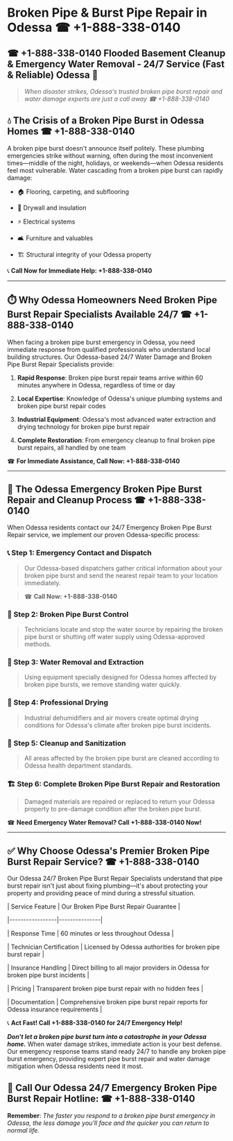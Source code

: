 # Broken Pipe & Burst Pipe Repair in Odessa ☎ +1-888-338-0140  
## ☎ +1-888-338-0140 Flooded Basement Cleanup & Emergency Water Removal - 24/7 Service (Fast & Reliable) Odessa 🚨  

> *When disaster strikes, Odessa's trusted broken pipe burst repair and water damage experts are just a call away ☎ +1-888-338-0140*  

## 💧 The Crisis of a Broken Pipe Burst in Odessa Homes ☎ +1-888-338-0140  

A broken pipe burst doesn't announce itself politely. These plumbing emergencies strike without warning, often during the most inconvenient times—middle of the night, holidays, or weekends—when Odessa residents feel most vulnerable. Water cascading from a broken pipe burst can rapidly damage:  

* 🏠 Flooring, carpeting, and subflooring  
* 🧱 Drywall and insulation  
* ⚡ Electrical systems  
* 🛋️ Furniture and valuables  
* 🏗️ Structural integrity of your Odessa property  

📞 **Call Now for Immediate Help: +1-888-338-0140**  

---  

## ⏱️ Why Odessa Homeowners Need Broken Pipe Burst Repair Specialists Available 24/7 ☎ +1-888-338-0140  

When facing a broken pipe burst emergency in Odessa, you need immediate response from qualified professionals who understand local building structures. Our Odessa-based 24/7 Water Damage and Broken Pipe Burst Repair Specialists provide:  

1. **Rapid Response**: Broken pipe burst repair teams arrive within 60 minutes anywhere in Odessa, regardless of time or day  
2. **Local Expertise**: Knowledge of Odessa's unique plumbing systems and broken pipe burst repair codes  
3. **Industrial Equipment**: Odessa's most advanced water extraction and drying technology for broken pipe burst repair  
4. **Complete Restoration**: From emergency cleanup to final broken pipe burst repairs, all handled by one team  

☎ **For Immediate Assistance, Call Now: +1-888-338-0140**  

---  

## 🔧 The Odessa Emergency Broken Pipe Burst Repair and Cleanup Process ☎ +1-888-338-0140  

When Odessa residents contact our 24/7 Emergency Broken Pipe Burst Repair service, we implement our proven Odessa-specific process:  

### 📞 Step 1: Emergency Contact and Dispatch  
> Our Odessa-based dispatchers gather critical information about your broken pipe burst and send the nearest repair team to your location immediately.  
> ☎ **Call Now: +1-888-338-0140**  

### 🚿 Step 2: Broken Pipe Burst Control  
> Technicians locate and stop the water source by repairing the broken pipe burst or shutting off water supply using Odessa-approved methods.  

### 🌊 Step 3: Water Removal and Extraction  
> Using equipment specially designed for Odessa homes affected by broken pipe bursts, we remove standing water quickly.  

### 💨 Step 4: Professional Drying  
> Industrial dehumidifiers and air movers create optimal drying conditions for Odessa's climate after broken pipe burst incidents.  

### 🧼 Step 5: Cleanup and Sanitization  
> All areas affected by the broken pipe burst are cleaned according to Odessa health department standards.  

### 🏗️ Step 6: Complete Broken Pipe Burst Repair and Restoration  
> Damaged materials are repaired or replaced to return your Odessa property to pre-damage condition after the broken pipe burst.  

☎ **Need Emergency Water Removal? Call +1-888-338-0140 Now!**  

---  

## ✅ Why Choose Odessa's Premier Broken Pipe Burst Repair Service? ☎ +1-888-338-0140  

Our Odessa 24/7 Broken Pipe Burst Repair Specialists understand that pipe burst repair isn't just about fixing plumbing—it's about protecting your property and providing peace of mind during a stressful situation.  

| Service Feature | Our Broken Pipe Burst Repair Guarantee |  
|-----------------|---------------|  
| Response Time | 60 minutes or less throughout Odessa |  
| Technician Certification | Licensed by Odessa authorities for broken pipe burst repair |  
| Insurance Handling | Direct billing to all major providers in Odessa for broken pipe burst incidents |  
| Pricing | Transparent broken pipe burst repair with no hidden fees |  
| Documentation | Comprehensive broken pipe burst repair reports for Odessa insurance requirements |  

📞 **Act Fast! Call +1-888-338-0140 for 24/7 Emergency Help!**  

***Don't let a broken pipe burst turn into a catastrophe in your Odessa home.*** When water damage strikes, immediate action is your best defense. Our emergency response teams stand ready 24/7 to handle any broken pipe burst emergency, providing expert pipe burst repair and water damage mitigation when Odessa residents need it most.  

## 📱 Call Our Odessa 24/7 Emergency Broken Pipe Burst Repair Hotline: ☎ +1-888-338-0140  

**Remember**: *The faster you respond to a broken pipe burst emergency in Odessa, the less damage you'll face and the quicker you can return to normal life.*